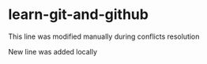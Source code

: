 # learn-git-and-github

This line was modified manually during conflicts resolution

New line was added locally